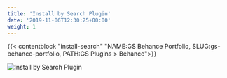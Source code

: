 ```yaml
---
title: 'Install by Search Plugin'
date: '2019-11-06T12:30:25+00:00'
weight: 1
---
```


{{< contentblock "install-search" "NAME:GS Behance Portfolio, SLUG:gs-behance-portfolio, PATH:GS Plugins &gt; Behance">}}

![Install by Search Plugin](http://behance.gsplugins.com/wp-content/uploads/2015/11/Install_by_Search_Plugin_gsbeh.png)